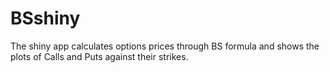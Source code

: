 # BSshiny

The shiny app calculates options prices through BS formula and shows the plots of Calls and Puts against their strikes.
